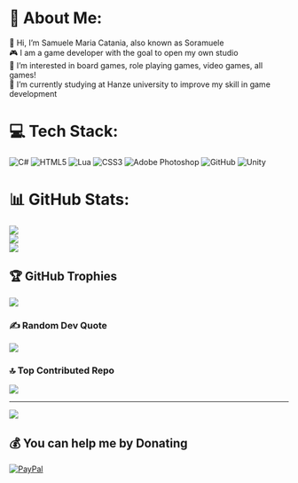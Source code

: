 # 💫 About Me:
👋 Hi, I’m Samuele Maria Catania, also known as Soramuele \
🎮 I am a game developer with the goal to open my own studio \
👀 I’m interested in board games, role playing games, video games, all games! \
🌱 I’m currently studying at Hanze university to improve my skill in game development


# 💻 Tech Stack:
![C#](https://img.shields.io/badge/c%23-%23239120.svg?style=for-the-badge&logo=csharp&logoColor=white) ![HTML5](https://img.shields.io/badge/html5-%23E34F26.svg?style=for-the-badge&logo=html5&logoColor=white) ![Lua](https://img.shields.io/badge/lua-%232C2D72.svg?style=for-the-badge&logo=lua&logoColor=white) ![CSS3](https://img.shields.io/badge/css3-%231572B6.svg?style=for-the-badge&logo=css3&logoColor=white) ![Adobe Photoshop](https://img.shields.io/badge/adobe%20photoshop-%2331A8FF.svg?style=for-the-badge&logo=adobe%20photoshop&logoColor=white) ![GitHub](https://img.shields.io/badge/github-%23121011.svg?style=for-the-badge&logo=github&logoColor=white) ![Unity](https://img.shields.io/badge/unity-%23000000.svg?style=for-the-badge&logo=unity&logoColor=white)
# 📊 GitHub Stats:
![](https://github-readme-stats.vercel.app/api?username=Soramuele&theme=dark&hide_border=false&include_all_commits=false&count_private=false)<br/>
![](https://nirzak-streak-stats.vercel.app/?user=Soramuele&theme=dark&hide_border=false)<br/>
![](https://github-readme-stats.vercel.app/api/top-langs/?username=Soramuele&theme=dark&hide_border=false&include_all_commits=false&count_private=false&layout=compact)

## 🏆 GitHub Trophies
![](https://github-profile-trophy.vercel.app/?username=Soramuele&theme=radical&no-frame=false&no-bg=true&margin-w=4)

### ✍️ Random Dev Quote
![](https://quotes-github-readme.vercel.app/api?type=horizontal&theme=radical)

### 🔝 Top Contributed Repo
![](https://github-contributor-stats.vercel.app/api?username=Soramuele&limit=5&theme=dark&combine_all_yearly_contributions=true)

---
[![](https://visitcount.itsvg.in/api?id=Soramuele&icon=0&color=0)](https://visitcount.itsvg.in)

  ## 💰 You can help me by Donating
  [![PayPal](https://img.shields.io/badge/PayPal-00457C?style=for-the-badge&logo=paypal&logoColor=white)](https://paypal.me/PayPal.me/samuelemariacatania) 

  
<!-- Proudly created with GPRM ( https://gprm.itsvg.in ) -->
